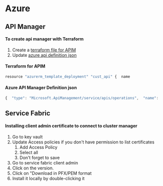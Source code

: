# Azure

## API Manager

#### To create api manager with Terraform

1. Create a [terraform file for APIM](azure.md#terraform-for-apim)
2. Update [azure api definition json](azure.md#azure-api-manager-definition-json)

#### Terraform for APIM

```bash
resource "azurerm_template_deployment" "cust_api" {  name                = "cust_api_template"  resource_group_name = "${var.api_management_rg_name}"  template_body = <<DEPLOY  ${file("${path.module}/cust.json")}  DEPLOY  parameters {    apimInstanceName = "${var.api_management_name}"    backendName      = "${var.backend_name}"  }  deployment_mode = "Incremental"}
```

#### Azure API Manager Definition json

```javascript
{  "type": "Microsoft.ApiManagement/service/apis/operations",  "name": "[concat(parameters('apimInstanceName'), '/', variables('custApiName'), '/create-cust')]",  "apiVersion": "2017-03-01",  "properties": {    "displayName": "Create Cust",    "method": "POST",    "urlTemplate": "/api/v1/inst/{id}/cust",    "templateParameters": [      {        "name": "id",        "type": "",        "required": true,        "values": []      }    ],    "description": ""  },  "dependsOn": [    "[resourceId('Microsoft.ApiManagement/service/apis', parameters('apimInstanceName'), variables('custApiName'))]"  ]},
```

## Service Fabric

#### Installing client admin certificate to connect to cluster manager

1. Go to key vault
2. Update Access policies if you don't have permission to list certificates
   1. Add Access Policy
   2. Select all
   3. Don't forget to save
3. Go to service fabric client admin
4. Click on the version.
5. Click on "Download in PFX/PEM format
6. Install it locally by double-clicking it



